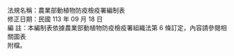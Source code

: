 法規名稱：農業部動植物防疫檢疫署編制表  
修正日期：民國 113 年 09 月 18 日  
編 註：本編制表依據農業部動植物防疫檢疫署組織法第 6 條訂定，內容請參閱相關圖表  
附檔。  


